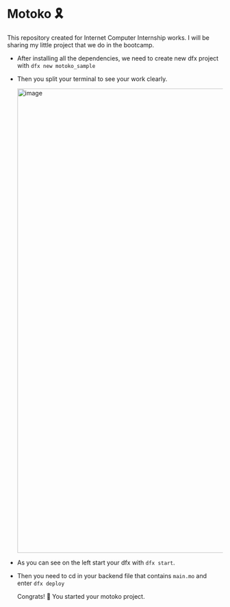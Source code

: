 # Motoko 🎗️
This repository created for Internet Computer Internship works. I will be sharing my little project that we do in the bootcamp.
* After installing all the dependencies, we need to create new dfx project with `dfx new motoko_sample`
* Then you split your terminal to see your work clearly.

  <img width="1082" alt="image" src="https://github.com/efecaglarr/ICP_Works/assets/128126851/b833f7a4-61d9-4f71-95a9-0ac9f74b1770">

* As you can see on the left start your dfx with `dfx start`.
* Then you need to cd in your backend file that contains `main.mo` and enter `dfx deploy`

  Congrats! 🎉 You started your motoko project.
